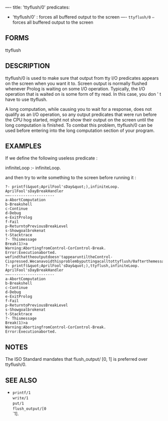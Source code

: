 —-
title: 'ttyflush/0'
predicates:
 - 'ttyflush/0' : forces all buffered output to the screen
—-
`ttyflush/0` `—` forces all buffered output to the screen


## FORMS

ttyflush


## DESCRIPTION

ttyflush/0 is used to make sure that output from tty I/O predicates appears on the screen when you want it to. Screen output is normally flushed whenever Prolog is waiting on some I/O operation. Typically, the I/O operation that is waited on is some form of tty read. In this case, you don ' t have to use ttyflush.

A long computation, while causing you to wait for a response, does not qualify as an I/O operation, so any output predicates that were run before the CPU hog started, might not show their output on the screen until the long computation is finished. To combat this problem, ttyflush/0 can be used before entering into the long computation section of your program.


## EXAMPLES

If we define the following useless predicate :

infiniteLoop :- infiniteLoop.

and then try to write something to the screen before running it :

```
?- printf(&quot;AprilFool'sDay&quot;),infiniteLoop.
AprilFool'sDayBreakHandler
——--------------------
a-AbortComputation
b-Breakshell
c-Continue
d-Debug
e-ExitProlog
f-Fail
p-ReturntoPreviousBreakLevel
s-Showgoalbrokenat
t-Stacktrace
?- Thismessage
Break(1)>a
Warning:AbortingfromControl-CorControl-Break.
Error:Executionaborted.
wefindthattheoutputdoesn'tappearuntiltheControl-Cispressed.Wecanavoidthisproblembyputtingacalltottyflush/0afterthemessageprintingpredicate.Thefollowingexampleshowstheresult:
?- printf(&quot;AprilFool'sDay&quot;),ttyflush,infiniteLoop.
AprilFool'sDayBreakHandler
——--------------------
a-AbortComputation
b-Breakshell
c-Continue
d-Debug
e-ExitProlog
f-Fail
p-ReturntoPreviousBreakLevel
s-Showgoalbrokenat
t-Stacktrace
?- Thismessage
Break(1)>a
Warning:AbortingfromControl-CorControl-Break.
Error:Executionaborted.
```

## NOTES

The ISO Standard mandates that flush_output/ [0, 1] is preferred over ttyflush/0.


## SEE ALSO

- `printf/1`  
`write/1`  
`put/1`  
`flush_output/[0`  
`1].
